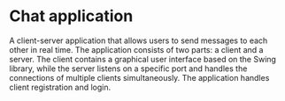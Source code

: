 # Chat application
A client-server application that allows users to send messages to each other in real time.
The application consists of two parts: a client and a server. 
The client contains a graphical user interface based on the Swing library, 
while the server listens on a specific port and handles the connections of multiple clients simultaneously. 
The application handles client registration and login.
